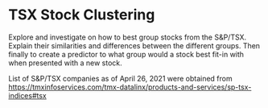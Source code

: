 # TSX Stock Clustering
Explore and investigate on how to best group stocks from the S&amp;P/TSX. Explain their similarities and differences between the different groups. Then finally to create a predictor to what group would a stock best fit-in with  when presented with a new stock.

List of S&amp;P/TSX companies as of April 26, 2021 were obtained from https://tmxinfoservices.com/tmx-datalinx/products-and-services/sp-tsx-indices#tsx

